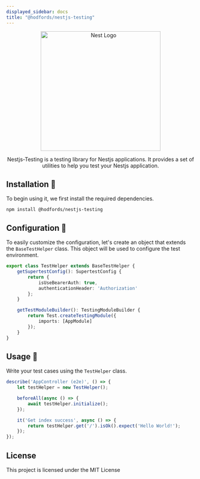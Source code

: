 ```yaml
---
displayed_sidebar: docs
title: "@hodfords/nestjs-testing"
---
```

<p align="center">
  <a href="http://opensource.hodfords.uk" target="blank"><img src="https://opensource.hodfords.uk/img/logo.svg" width="320" alt="Nest Logo" /></a>
</p>

<p align="center">
Nestjs-Testing is a testing library for Nestjs applications. It provides a set of utilities to help you test your Nestjs application.
</p>

## Installation 🤖
To begin using it, we first install the required dependencies.
```
npm install @hodfords/nestjs-testing
```

## Configuration 🚀
To easily customize the configuration, let's create an object that extends the `BaseTestHelper` class. This object will be used to configure the test environment.

```typescript
export class TestHelper extends BaseTestHelper {
    getSupertestConfig(): SupertestConfig {
        return {
            isUseBearerAuth: true,
            authenticationHeader: 'Authorization'
        };
    }

    getTestModuleBuilder(): TestingModuleBuilder {
        return Test.createTestingModule({
            imports: [AppModule]
        });
    }
}
```

## Usage 🚀

Write your test cases using the `TestHelper` class.

```typescript
describe('AppController (e2e)', () => {
    let testHelper = new TestHelper();

    beforeAll(async () => {
        await testHelper.initialize();
    });

    it('Get index success', async () => {
        return testHelper.get('/').isOk().expect('Hello World!');
    });
});
```

## License
This project is licensed under the MIT License
